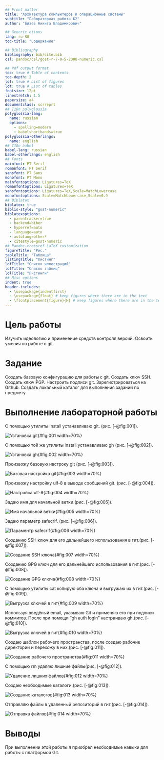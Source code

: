 ```yaml
---
## Front matter
title: "Архитектура компьютеров и операционные системы"
subtitle: "Лабораторная работа №2"
author: "Бизев Никита Владимирович"

## Generic otions
lang: ru-RU
toc-title: "Содержание"

## Bibliography
bibliography: bib/cite.bib
csl: pandoc/csl/gost-r-7-0-5-2008-numeric.csl

## Pdf output format
toc: true # Table of contents
toc-depth: 2
lof: true # List of figures
lot: true # List of tables
fontsize: 12pt
linestretch: 1.5
papersize: a4
documentclass: scrreprt
## I18n polyglossia
polyglossia-lang:
  name: russian
  options:
	- spelling=modern
	- babelshorthands=true
polyglossia-otherlangs:
  name: english
## I18n babel
babel-lang: russian
babel-otherlangs: english
## Fonts
mainfont: PT Serif
romanfont: PT Serif
sansfont: PT Sans
monofont: PT Mono
mainfontoptions: Ligatures=TeX
romanfontoptions: Ligatures=TeX
sansfontoptions: Ligatures=TeX,Scale=MatchLowercase
monofontoptions: Scale=MatchLowercase,Scale=0.9
## Biblatex
biblatex: true
biblio-style: "gost-numeric"
biblatexoptions:
  - parentracker=true
  - backend=biber
  - hyperref=auto
  - language=auto
  - autolang=other*
  - citestyle=gost-numeric
## Pandoc-crossref LaTeX customization
figureTitle: "Рис."
tableTitle: "Таблица"
listingTitle: "Листинг"
lofTitle: "Список иллюстраций"
lotTitle: "Список таблиц"
lolTitle: "Листинги"
## Misc options
indent: true
header-includes:
  - \usepackage{indentfirst}
  - \usepackage{float} # keep figures where there are in the text
  - \floatplacement{figure}{H} # keep figures where there are in the text
---
```


# Цель работы


Изучить идеологию и применение средств контроля версий. Освоить умения по работе с git.


# Задание


Создать базовую конфигурацию для работы с git.
Создать ключ SSH.
Создать ключ PGP.
Настроить подписи git.
Зарегистрироваться на Github.
Создать локальный каталог для выполнения заданий по предмету.


# Выполнение лабораторной работы

С помощью утилиты install устанавливаю git. (рис. [-@fig:001]).

![Установка git](image/21.bmp){#fig:001 width=70%}

С помощью той же утилиты install устанавливаю gh (рис. [-@fig:002]).

![Установка gh](image/20.bmp){#fig:002 width=70%}

Произвожу базовую настроку git (рис. [-@fig:003]).

![Базовая настройка git](image/16.bmp){#fig:003 width=70%}

Произвожу настройку ulf-8 в выводе сообщений git. (рис. [-@fig:004]).

![Настройка ulf-8](image/15.bmp){#fig:004 width=70%}

Задаю имя для начальной ветки.(рис. [-@fig:005]).

![Имя начальной ветки](14.bmp){#fig:005 width=70%}

Задаю параметр safecrlf. (рис. [-@fig:006]).

![Параментр safecrlf](image/12.bmp){#fig:006 width=70%}

Созданию SSH ключ для его дальнейшего использования в гит.(рис. [-@fig:007]).

![Создание SSH ключа](11.bmp){#fig:007 width=70%}

Созданию GPG ключ для его дальнейшего использования в гит.(рис. [-@fig:008]).

![Создание GPG ключа](image/10.bmp){#fig:008 width=70%}

С помощью утилиты cat копирую оба ключа и выгружаю их в гит.(рис. [-@fig:009]).

![Выгрузка ключей в гит](image/9.bmp){#fig:009 width=70%}

Используя введёный email, указываю Git и применяю его при подписи коммитов. После при помощи “gh auth login” настраиваю gh.(рис. [-@fig:010]).

![Выгрузка ключей в гит](image/7.bmp){#fig:010 width=70%}

Создаю шаблон рабочего пространства, после создаю рабочие директории и перехожу в них.(рис. [-@fig:011]).

![Создание рабочего пространства](image/6.bmp){#fig:011 width=70%}

С помощью rm удаляю лишние файлы(рис. [-@fig:012]).

![Удаление лишних файлов](image/5.bmp){#fig:012 width=70%}

Создаю необходимые каталоги.(рис. [-@fig:013]).

![Создание каталогов](iimage/4.bmp){#fig:013 width=70%}

Отправляю файлы в удаленный репозиторий в гит.(рис. [-@fig:014]).

![Отправка файлов](image/2.bmp){#fig:014 width=70%}




# Выводы

При выполнении этой работы я приобрел необходимые навыки для работы с платформой Git. 


